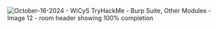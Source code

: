 
![October-16-2024 - WiCyS TryHackMe - Burp Suite, Other Modules - Image 12 - room header showing 100% completion](https://github.com/user-attachments/assets/73767400-e04f-43d6-b19b-0840ec9b8253)
